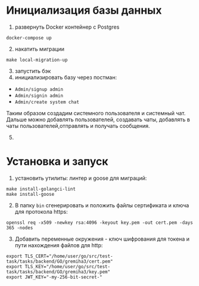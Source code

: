 # Инициализация базы данных
1. развернуть Docker контейнер с Postgres
```
docker-compose up
```
2. накатить миграции
```
make local-migration-up
```
3. запустить бэк
4. инициализировать базу через постман:
* `Admin/signup admin`
* `Admin/signin admin`
* `Admin/create system chat`

Таким образом создадим системного пользователя и системный чат.
Дальше можно добавлять пользователей, создавать чаты, добавлять в чаты пользователей,отправлять и получать сообщения.

5. 


# Установка и запуск
1. установить утилиты: линтер и goose для миграций:
```
make install-golangci-lint
make install-goose
```
2. В папку `bin` сгенерировать и положить файлы сертификата и ключа для протокола  https:
```
openssl req -x509 -newkey rsa:4096 -keyout key.pem -out cert.pem -days 365 -nodes
```
3. Добавить переменные окружения - ключ шифрования для токена и пути нахождения файлов для http:
```
export TLS_CERT="/home/user/go/src/test-task/tasks/backend/GO/gremiha3/cert.pem"
export TLS_KEY="/home/user/go/src/test-task/tasks/backend/GO/gremiha3/key.pem"
export JWT_KEY="-my-256-bit-secret-"
```
